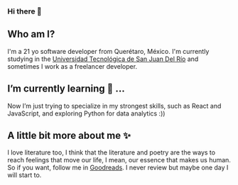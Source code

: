 ### Hi there 👋

<!--
**Cachiss/Cachiss** is a ✨ _special_ ✨ repository because its `README.md` (this file) appears on your GitHub profile.

Here are some ideas to get you started:

- 🔭 I’m currently working on ...
- 🌱 I’m currently learning ...
- 👯 I’m looking to collaborate on ...
- 🤔 I’m looking for help with ...
- 💬 Ask me about ...
- 📫 How to reach me: ...
- 😄 Pronouns: ...
- ⚡ Fun fact: ...
-->
## Who am I?
I'm a 21 yo software developer from Querétaro, México. I'm currently studying in the [Universidad Tecnológica de San Juan Del Río](https://www.utsjr.edu.mx/) and sometimes I work as a freelancer developer.

## I’m currently learning 🤠 ... 

Now I’m just trying to specialize in my strongest skills, such as React and JavaScript, and exploring Python for data analytics :))

## A little bit more about me ✨

I love literature too, I think that the literature and poetry are the ways to reach feelings that move our life, I mean, our essence that makes us human. So if you want, follow me in [Goodreads](https://www.goodreads.com/user/show/134372947-marcos-camacho). I never review but maybe one day I will start to.


